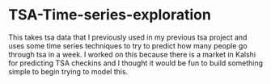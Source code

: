 # TSA-Time-series-exploration
This takes tsa data that I previously used in my previous tsa project and uses some time series techniques to try to predict how many people go through tsa in a week. I worked on this because there is a market in Kalshi for predicting TSA checkins and I thought it would be fun to build something simple to begin trying to model this. 
